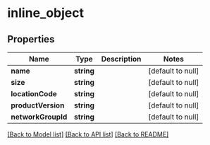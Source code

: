 # inline_object

## Properties
Name | Type | Description | Notes
------------ | ------------- | ------------- | -------------
**name** | **string** |  | [default to null]
**size** | **string** |  | [default to null]
**locationCode** | **string** |  | [default to null]
**productVersion** | **string** |  | [default to null]
**networkGroupId** | **string** |  | [default to null]

[[Back to Model list]](../README.md#documentation-for-models) [[Back to API list]](../README.md#documentation-for-api-endpoints) [[Back to README]](../README.md)


